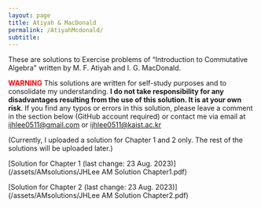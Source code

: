 ```yaml
---
layout: page
title: Atiyah & MacDonald
permalink: /AtiyahMcdonald/
subtitle:
---
```


These are solutions to Exercise problems of “Introduction to Commutative Algebra" written by M. F. Atiyah and I. G. MacDonald.

**<span style="color:red">WARNING</span>** This solutions are written for self-study purposes and to consolidate my understanding. **I do not take responsibility for any disadvantages resulting from the use of this solution. It is at your own risk**. 
If you find any typos or errors in this solution, please leave a comment in the section below (GitHub account required)
or contact me via email at [ijhlee0511@gmail.com](mailto:ijhlee0511@gmail.com) or [ijhlee0511@kaist.ac.kr](mailto:ijhlee0511@kaist.ac.kr)

(Currently, I uploaded a solution for Chapter 1 and 2 only. The rest of the solutions will be uploaded later.)

[Solution for Chapter 1 (last change: 23 Aug. 2023)](/assets/AMsolutions/JHLee AM Solution Chapter1.pdf)

[Solution for Chapter 2 (last change: 23 Aug. 2023)](/assets/AMsolutions/JHLee AM Solution Chapter2.pdf)


<script src="https://giscus.app/client.js"
        data-repo="ijhlee0511/ijhlee0511.github.io"
        data-repo-id="R_kgDOJqjmWQ"
        data-category="General"
        data-category-id="DIC_kwDOJqjmWc4CX-qZ"
        data-mapping="title"
        data-strict="1"
        data-reactions-enabled="1"
        data-emit-metadata="0"
        data-input-position="bottom"
        data-theme="preferred_color_scheme"
        data-lang="en"
        crossorigin="anonymous"
        async>
</script>
